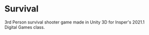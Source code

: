 # Survival

3rd Person survival shooter game made in Unity 3D for Insper's 2021.1 Digital Games class.
